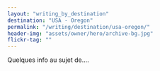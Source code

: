 ```yaml
---
layout: "writing_by_destination"
destination: "USA - Oregon"
permalink: "/writing/destination/usa-oregon/"
header-img: "assets/owner/hero/archive-bg.jpg"
flickr-tag: ""
---
```


Quelques info au sujet de....